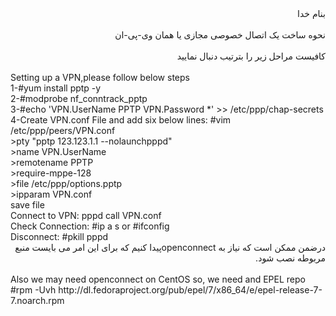 <div dir="rtl">بنام خدا</div><br/>
<div dir="rtl">نحوه ساخت یک اتصال خصوصی مجازی یا همان وی-پی-ان</div><br/>
<div dir="rtl">کافیست مراحل زیر را بترتیب دنبال نمایید</div><br/>
Setting up a VPN,please follow below steps<br/>
1-#yum install pptp -y<br/>
2-#modprobe nf_conntrack_pptp<br/>
3-#echo 'VPN.UserName PPTP VPN.Password *' >> /etc/ppp/chap-secrets<br/>
4-Create VPN.conf File and add six below lines: #vim /etc/ppp/peers/VPN.conf<br/>
>pty "pptp 123.123.1.1 --nolaunchpppd"<br/>
>name VPN.UserName<br/>
>remotename PPTP<br/>
>require-mppe-128<br/>
>file /etc/ppp/options.pptp<br/>
>ipparam VPN.conf<br/>
save file<br/>
Connect to VPN: pppd call VPN.conf<br/>
Check Connection: #ip a s or #ifconfig<br/>
Disconnect: #pkill pppd<br/>

<div dir="rtl">درضمن ممکن است که نیاز به openconnectپیدا کنیم که برای این امر می بایست منبع مربوطه نصب شود.</div><br/>
Also we may need openconnect on CentOS so, we need and EPEL repo<br/>
#rpm -Uvh http://dl.fedoraproject.org/pub/epel/7/x86_64/e/epel-release-7-7.noarch.rpm

